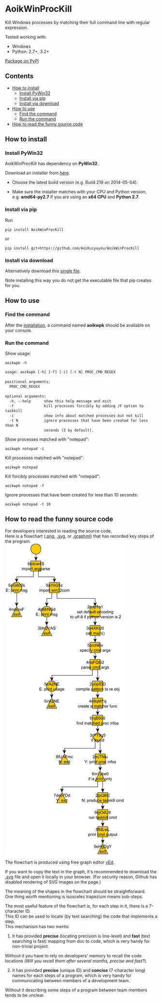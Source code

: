 # AoikWinProcKill
Kill Windows processes by matching their full command line with regular expression.

Tested working with:
- Windows  
- Python: 2.7+, 3.2+

[Package on PyPI](https://pypi.python.org/pypi/AoikWinProcKill)

## Contents
- [How to install](#how-to-install)
  - [Install PyWin32](#install-pywin32)
  - [Install via pip](#install-via-pip)
  - [Install via download](#install-via-download)
- [How to use](#how-to-use)
  - [Find the command](#find-the-command)
  - [Run the command](#run-the-command)
- [How to read the funny source code](#how-to-read-the-funny-source-code)

## How to install

### Install PyWin32
AoikWinProcKill has dependency on **PyWin32**.

Download an installer from [here](http://sourceforge.net/projects/pywin32/files/pywin32/).

- Choose the latest build version  (e.g. Build 219 on 2014-05-04).

- Make sure the installer matches with your CPU and Python version,  
e.g. **amd64-py2.7** if you are using an **x64 CPU** and **Python 2.7**.

### Install via pip
Run
```
pip install AoikWinProcKill
```
or
```
pip install git+https://github.com/AoiKuiyuyou/AoikWinProcKill
```

### Install via download
Alternatively download this [single file](/src/aoikwinprockill/aoikwpk.py).

Note installing this way you do not get the executable file that pip creates for you.

## How to use
### Find the command
After the [installation](#how-to-install), a command named **aoikwpk** should be available on your console.

### Run the command
Show usage: 
```
aoikwpk -h
```
```
usage: aoikwpk [-h] [-f] [-i] [-t N] PROC_CMD_REGEX

positional arguments:
  PROC_CMD_REGEX

optional arguments:
  -h, --help      show this help message and exit
  -f              kill processes forcibly by adding /F option to taskkill
  -i              show info about matched processes but not kill
  -t N            ignore processes that have been created for less than N
                  seconds (3 by default).
```

Show processes matched with "notepad":
```
aoikwpk notepad -i
```

Kill processes matched with "notepad":
```
aoikwpk notepad
```

Kill forcibly processes matched with "notepad":
```
aoikwpk notepad -f
```

Ignore processes that have been created for less than 10 seconds:
```
aoikwpk notepad -t 10
```

## How to read the funny source code
For developers interested in reading the source code,  
Here is a flowchart ([.png](/doc/dev/main.png?raw=true), [.svg](/doc/dev/main.svg?raw=true), or [.graphml](/doc/dev/main.graphml?raw=true)) that has recorded key steps of the program.  
![Image](/doc/dev/main.png?raw=true)

The flowchart is produced using free graph editor [yEd](http://www.yworks.com/en/products_yed_download.html).

If you want to copy the text in the graph, it's recommended to download the [.svg](/doc/dev/main.svg?raw=true) file and open it locally in your browser. (For security reason, Github has disabled rendering of SVG images on the page.)

The meaning of the shapes in the flowchart should be straightforward.  
One thing worth mentioning is isosceles trapezium means sub-steps.

The most useful feature of the flowchart is, for each step in it,
there is a 7-character ID.  
This ID can be used to locate (by text searching) the code that implements a step.  
This mechanism has two merits:

1. It has provided **precise** (locating precision is line-level)
  and **fast** (text searching is fast) mapping from doc to code, which is
  very handy for non-trivial project.

  Without it you have to rely on developers' memory to recall the code locations (*Will you recall them after several months, precise and fast?*).

2. It has provided **precise** (unique ID) and **concise** (7-character long) names
  for each steps of a program, which is very handy for communicating between
  members of a development team.

  Without it describing some steps of a program between team members tends to be unclear.
